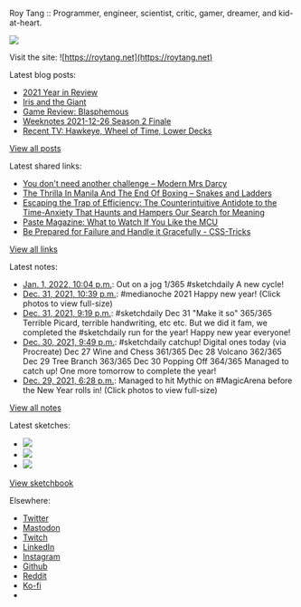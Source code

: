 Roy Tang :: Programmer, engineer, scientist, critic, gamer, dreamer, and kid-at-heart.

![](https://roytang.net/static/img/profile.jpg)

Visit the site: ![https://roytang.net](https://roytang.net)

Latest blog posts:

- [2021 Year in Review](https://roytang.net/2022/01/2021-year-in-review/)
- [Iris and the Giant](https://roytang.net/2021/12/iris-and-the-giant/)
- [Game Review: Blasphemous](https://roytang.net/2021/12/blasphemous/)
- [Weeknotes 2021-12-26 Season 2 Finale](https://roytang.net/2021/12/weeknotes-12-26/)
- [Recent TV: Hawkeye, Wheel of Time, Lower Decks](https://roytang.net/2021/12/hawkeye-wot-lower-decks/)

[View all posts](https://roytang.net/blog)

Latest shared links:

- [You don&#x27;t need another challenge – Modern Mrs Darcy](https://roytang.net/2021/12/you-dont-need-another-challenge-modern-mrs-darcy/)
- [The Thrilla In Manila And The End Of Boxing – Snakes and Ladders](https://roytang.net/2021/12/the-thrilla-in-manila-and-the-end-of-boxing-snakes-and-ladders/)
- [Escaping the Trap of Efficiency: The Counterintuitive Antidote to the Time-Anxiety That Haunts and Hampers Our Search for Meaning](https://roytang.net/2021/12/escaping-the-trap-of-efficiency-the-counterintuitive-antidote-to-the-time-anxiety-that-haunts-and-ha/)
- [Paste Magazine: What to Watch If You Like the MCU](https://roytang.net/2021/12/86fedb4b6a46749b6095715f0cb3a4fb/)
- [Be Prepared for Failure and Handle it Gracefully - CSS-Tricks](https://roytang.net/2021/12/e96d33dad65613712f7de14f77b9ad38/)

[View all links](https://roytang.net/links)

Latest notes:

- [Jan. 1, 2022, 10:04 p.m.](https://roytang.net/2022/01/ca0cadc5d9ba79d5fde2d5916918acd9/): Out on a jog 1/365 #sketchdaily A new cycle!
- [Dec. 31, 2021, 10:39 p.m.](https://roytang.net/2021/12/1476925903674707970/): #medianoche 2021 Happy new year! (Click photos to view full-size)
- [Dec. 31, 2021, 9:19 p.m.](https://roytang.net/2021/12/600746257dd2560b7dfb9e3e6abacb57/): #sketchdaily Dec 31 &quot;Make it so&quot; 365/365 Terrible Picard, terrible handwriting, etc etc. But we did it fam, we completed the #sketchdaily run for the year! Happy new year everyone!
- [Dec. 30, 2021, 9:49 p.m.](https://roytang.net/2021/12/343b2f5557b5714ef9aae5a550f07d68/): #sketchdaily catchup! Digital ones today (via Procreate) Dec 27 Wine and Chess 361/365 Dec 28 Volcano 362/365 Dec 29 Tree Branch 363/365 Dec 30 Popping Off 364/365 Managed to catch up! One more tomorrow to complete the year!
- [Dec. 29, 2021, 6:28 p.m.](https://roytang.net/2021/12/1476138083816980485/): Managed to hit Mythic on #MagicArena before the New Year rolls in! (Click photos to view full-size)

[View all notes](https://roytang.net/notes)

Latest sketches:


- ![](https://roytang.net/media/cache/af/cf/afcffcee7cdfb636ba4d0d26683f3430.jpg)
- ![](https://roytang.net/media/cache/f1/97/f197d428cece8347028795a1a6efebc5.jpg)
- ![](https://roytang.net/media/cache/a6/09/a60909d0f376bad470dd56a0878db1d4.jpg)

[View sketchbook](https://roytang.net/albums/sketchbook)


Elsewhere:

- [Twitter](https://twitter.com/roytang)
- [Mastodon](https://mastodon.technology/@roytang)
- [Twitch](https://twitch.tv/twitchyroy)
- [LinkedIn](https://www.linkedin.com/in/roytang)
- [Instagram](https://instagram.com/roytang0400)
- [Github](https://github.com/roytang)
- [Reddit](https://reddit.com/u/hungryroy)
- [Ko-fi](https://ko-fi.com/roytang)
- [](mailto:hello@roytang.net)